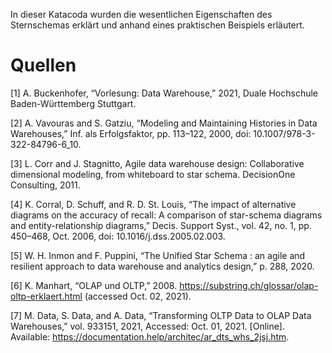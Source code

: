 In dieser Katacoda wurden die wesentlichen Eigenschaften des Sternschemas erklärt und anhand eines praktischen Beispiels erläutert.

# Quellen

[1] A. Buckenhofer, “Vorlesung: Data Warehouse,” 2021, Duale Hochschule Baden-Württemberg Stuttgart.<br>

[2] A. Vavouras and S. Gatziu, “Modeling and Maintaining Histories in Data Warehouses,” Inf. als Erfolgsfaktor, pp. 113–122, 2000, doi: 10.1007/978-3-322-84796-6_10.

[3] L. Corr and J. Stagnitto, Agile data warehouse design: Collaborative dimensional modeling, from whiteboard to star schema. DecisionOne Consulting, 2011. <br>

[4] K. Corral, D. Schuff, and R. D. St. Louis, “The impact of alternative diagrams on the accuracy of recall: A comparison of star-schema diagrams and entity-relationship diagrams,” Decis. Support Syst., vol. 42, no. 1, pp. 450–468, Oct. 2006, doi: 10.1016/j.dss.2005.02.003.<br>

[5] W. H. Inmon and F. Puppini, “The Unified Star Schema : an agile and resilient approach to data warehouse and analytics design,” p. 288, 2020.<br>

[6] K. Manhart, “OLAP und OLTP,” 2008. https://substring.ch/glossar/olap-oltp-erklaert.html (accessed Oct. 02, 2021).<br>

[7] M. Data, S. Data, and A. Data, “Transforming OLTP Data to OLAP Data Warehouses,” vol. 933151, 2021, Accessed: Oct. 01, 2021. [Online]. Available: https://documentation.help/architec/ar_dts_whs_2jsj.htm. <br>